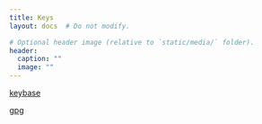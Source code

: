 ```yaml
---
title: Keys
layout: docs  # Do not modify.

# Optional header image (relative to `static/media/` folder).
header:
  caption: ""
  image: ""
---
```


[keybase](/keybase.txt)

[gpg](/aaronaddleman.gpg.txt)
